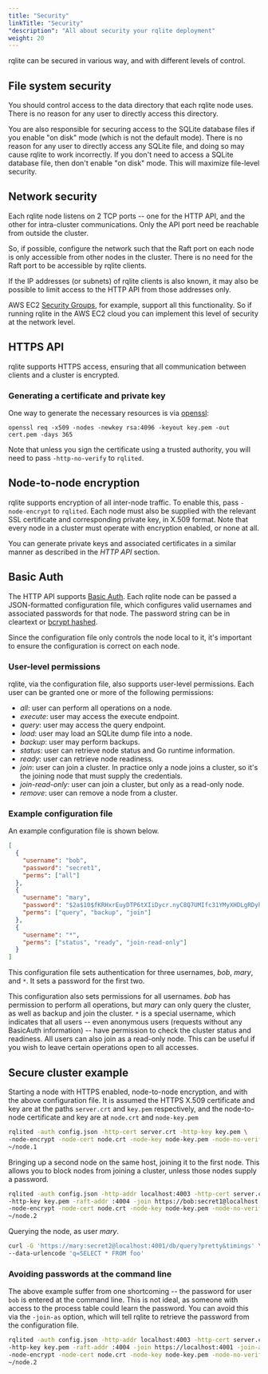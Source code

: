 ```yaml
---
title: "Security"
linkTitle: "Security"
"description": "All about security your rqlite deployment"
weight: 20
---
```

rqlite can be secured in various way, and with different levels of control.

## File system security
You should control access to the data directory that each rqlite node uses. There is no reason for any user to directly access this directory.

You are also responsible for securing access to the SQLite database files if you enable "on disk" mode (which is not the default mode). There is no reason for any user to directly access any SQLite file, and doing so may cause rqlite to work incorrectly. If you don't need to access a SQLite database file, then don't enable "on disk" mode. This will maximize file-level security.

## Network security
Each rqlite node listens on 2 TCP ports -- one for the HTTP API, and the other for intra-cluster communications. Only the API port need be reachable from outside the cluster.

So, if possible, configure the network such that the Raft port on each node is only accessible from other nodes in the cluster. There is no need for the Raft port to be accessible by rqlite clients.

If the IP addresses (or subnets) of rqlite clients is also known, it may also be possible to limit access to the HTTP API from those addresses only.

AWS EC2 [Security Groups](https://docs.aws.amazon.com/AWSEC2/latest/UserGuide/using-network-security.html), for example, support all this functionality. So if running rqlite in the AWS EC2 cloud you can implement this level of security at the network level.

## HTTPS API
rqlite supports HTTPS access, ensuring that all communication between clients and a cluster is encrypted. 

### Generating a certificate and private key
One way to generate the necessary resources is via [openssl](https://www.openssl.org/):
```
openssl req -x509 -nodes -newkey rsa:4096 -keyout key.pem -out cert.pem -days 365
```
Note that unless you sign the certificate using a trusted authority, you will need to pass `-http-no-verify` to `rqlited`.

## Node-to-node encryption
rqlite supports encryption of all inter-node traffic. To enable this, pass `-node-encrypt` to `rqlited`. Each node must also be supplied with the relevant SSL certificate and corresponding private key, in X.509 format. Note that every node in a cluster must operate with encryption enabled, or none at all.

You can generate private keys and associated certificates in a similar manner as described in the _HTTP API_ section.

## Basic Auth
The HTTP API supports [Basic Auth](https://tools.ietf.org/html/rfc2617). Each rqlite node can be passed a JSON-formatted configuration file, which configures valid usernames and associated passwords for that node. The password string can be in cleartext or [bcrypt hashed](https://en.wikipedia.org/wiki/Bcrypt).

Since the configuration file only controls the node local to it, it's important to ensure the configuration is correct on each node.

### User-level permissions
rqlite, via the configuration file, also supports user-level permissions. Each user can be granted one or more of the following permissions:
- _all_: user can perform all operations on a node.
- _execute_: user may access the execute endpoint.
- _query_: user may access the query endpoint.
- _load_: user may load an SQLite dump file into a node.
- _backup_: user may perform backups.
- _status_: user can retrieve node status and Go runtime information.
- _ready_: user can retrieve node readiness.
- _join_: user can join a cluster. In practice only a node joins a cluster, so it's the joining node that must supply the credentials.
- _join-read-only_: user can join a cluster, but only as a read-only node.
- _remove_: user can remove a node from a cluster.

### Example configuration file
An example configuration file is shown below.
```json
[
  {
    "username": "bob",
    "password": "secret1",
    "perms": ["all"]
  },
  {
    "username": "mary",
    "password": "$2a$10$fKRHxrEuyDTP6tXIiDycr.nyC8Q7UMIfc31YMyXHDLgRDyhLK3VFS",
    "perms": ["query", "backup", "join"]
  },
  {
    "username": "*",
    "perms": ["status", "ready", "join-read-only"]
  }
]
```
This configuration file sets authentication for three usernames, _bob_, _mary_, and `*`. It sets a password for the first two.

This configuration also sets permissions for all usernames. _bob_ has permission to perform all operations, but _mary_ can only query the cluster, as well as backup and join the cluster. `*` is a special username, which indicates that all users -- even anonymous users (requests without any BasicAuth information) -- have permission to check the cluster status and readiness. All users can also join as a read-only node. This can be useful if you wish to leave certain operations open to all accesses.

## Secure cluster example
Starting a node with HTTPS enabled, node-to-node encryption, and with the above configuration file. It is assumed the HTTPS X.509 certificate and key are at the paths `server.crt` and `key.pem` respectively, and the node-to-node certificate and key are at `node.crt` and `node-key.pem`
```bash
rqlited -auth config.json -http-cert server.crt -http-key key.pem \
-node-encrypt -node-cert node.crt -node-key node-key.pem -node-no-verify \
~/node.1
```
Bringing up a second node on the same host, joining it to the first node. This allows you to block nodes from joining a cluster, unless those nodes supply a password.
```bash
rqlited -auth config.json -http-addr localhost:4003 -http-cert server.crt \
-http-key key.pem -raft-addr :4004 -join https://bob:secret1@localhost:4001 \
-node-encrypt -node-cert node.crt -node-key node-key.pem -node-no-verify \
~/node.2
```
Querying the node, as user _mary_.
```bash
curl -G 'https://mary:secret2@localhost:4001/db/query?pretty&timings' \
--data-urlencode 'q=SELECT * FROM foo'
```

### Avoiding passwords at the command line
The above example suffer from one shortcoming -- the password for user `bob` is entered at the command line. This is not ideal, as someone with access to the process table could learn the password. You can avoid this via the `-join-as` option, which will tell rqlite to retrieve the password from the configuration file.
```bash
rqlited -auth config.json -http-addr localhost:4003 -http-cert server.crt \
-http-key key.pem -raft-addr :4004 -join https://localhost:4001 -join-as bob \
-node-encrypt -node-cert node.crt -node-key node-key.pem -node-no-verify \
~/node.2
```
